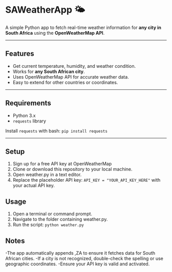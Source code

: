 # SAWeatherApp 🌤️

A simple Python app to fetch real-time weather information for **any city in South Africa** using the **OpenWeatherMap API**.

---

## Features
- Get current temperature, humidity, and weather condition.
- Works for **any South African city**.
- Uses OpenWeatherMap API for accurate weather data.
- Easy to extend for other countries or coordinates.

---

## Requirements
- Python 3.x
- `requests` library

Install `requests` with bash:
``` pip install requests ```

---

## Setup

1. Sign up for a free API key at OpenWeatherMap
2. Clone or download this repository to your local machine.
3. Open weather.py in a text editor.
4. Replace the placeholder API key: ```API_KEY = "YOUR_API_KEY_HERE"``` with your actual API key.

## Usage

1. Open a terminal or command prompt.
2. Navigate to the folder containing weather.py.
3. Run the script: ```python weather.py```

## Notes

-The app automatically appends ,ZA to ensure it fetches data for South African cities.
-If a city is not recognized, double-check the spelling or use geographic coordinates.
-Ensure your API key is valid and activated.
